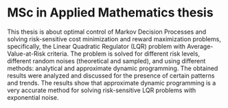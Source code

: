 # MSc in Applied Mathematics thesis
This thesis is about optimal control of Markov Decision Processes and solving risk-sensitive cost minimization and reward maximization problems, specifically, the Linear Quadratic Regulator (LQR) problem with Average-Value-at-Risk criteria. The problem is solved for different risk levels, different random noises (theoretical and sampled), and using different methods: analytical and approximate dynamic programming. The obtained results were analyzed and discussed for the presence of certain patterns and trends. The results show that approximate dynamic programming is a very accurate method for solving risk-sensitive LQR problems with exponential noise.

